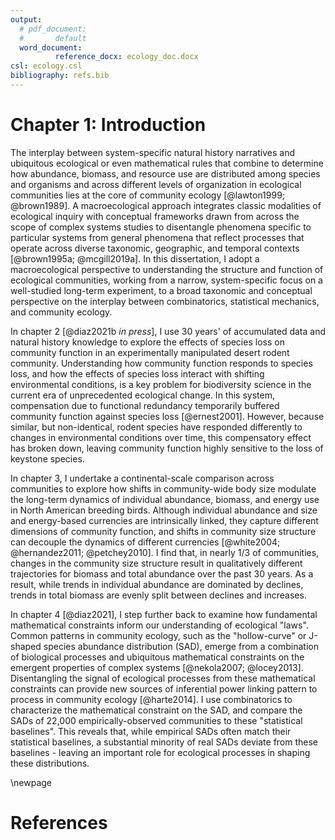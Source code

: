 ```yaml
---
output:
  # pdf_document: 
  #       default
  word_document:
          reference_docx: ecology_doc.docx
csl: ecology.csl
bibliography: refs.bib
---
```


# Chapter 1: Introduction

The interplay between system-specific natural history narratives and ubiquitous ecological or even mathematical rules that combine to determine how abundance, biomass, and resource use are distributed among species and organisms and across different levels of organization in ecological communities lies at the core of community ecology [@lawton1999;  @brown1989]. A macroecological approach integrates classic modalities of ecological inquiry with conceptual frameworks drawn from across the scope of complex systems studies to disentangle phenomena specific to particular systems from general phenomena that reflect processes that operate across diverse taxonomic, geographic, and temporal contexts [@brown1995a; @mcgill2019a]. In this dissertation, I adopt a macroecological perspective to understanding the structure and function of ecological communities, working from a narrow, system-specific focus on a well-studied long-term experiment, to a broad taxonomic and conceptual perspective on the interplay between combinatorics, statistical mechanics, and community ecology. 

In chapter 2 [@diaz2021b *in press*], I use 30 years' of accumulated data and natural history knowledge to explore the effects of species loss on community function in an experimentally manipulated desert rodent community. Understanding how community function responds to species loss, and how the effects of species loss interact with shifting environmental conditions, is a key problem for biodiversity science in the current era of unprecedented ecological change. In this system, compensation due to functional redundancy temporarily buffered community function against species loss [@ernest2001]. However, because similar, but non-identical, rodent species have responded differently to changes in environmental conditions over time, this compensatory effect has broken down, leaving community function highly sensitive to the loss of keystone species. 

In chapter 3, I undertake a continental-scale comparison across communities to explore how shifts in community-wide body size modulate the long-term dynamics of individual abundance, biomass, and energy use in North American breeding birds. Although individual abundance and size and energy-based currencies are intrinsically linked, they capture different dimensions of community function, and shifts in community size structure can decouple the dynamics of different currencies [@white2004; @hernandez2011; @petchey2010]. I find that, in nearly 1/3 of communities, changes in the community size structure result in qualitatively different trajectories for biomass and total abundance over the past 30 years. As a result, while trends in individual abundance are dominated by declines, trends in total biomass are evenly split between declines and increases.

In chapter 4 [@diaz2021],  I step further back to examine how fundamental mathematical constraints inform our understanding of ecological "laws". Common patterns in community ecology, such as the "hollow-curve" or J-shaped species abundance distribution (SAD), emerge from a combination of biological processes and ubiquitous mathematical constraints on the emergent properties of complex systems [@nekola2007; @locey2013]. Disentangling the signal of ecological processes from these mathematical constraints can provide new sources of inferential power linking pattern to process in community ecology [@harte2014]. I use combinatorics to characterize the mathematical constraint on the SAD, and compare the SADs of 22,000 empirically-observed communities to these "statistical baselines". This reveals that, while empirical SADs often match their statistical baselines, a substantial minority of real SADs deviate from these baselines - leaving an important role for ecological processes in shaping these distributions. 


\newpage
# References

